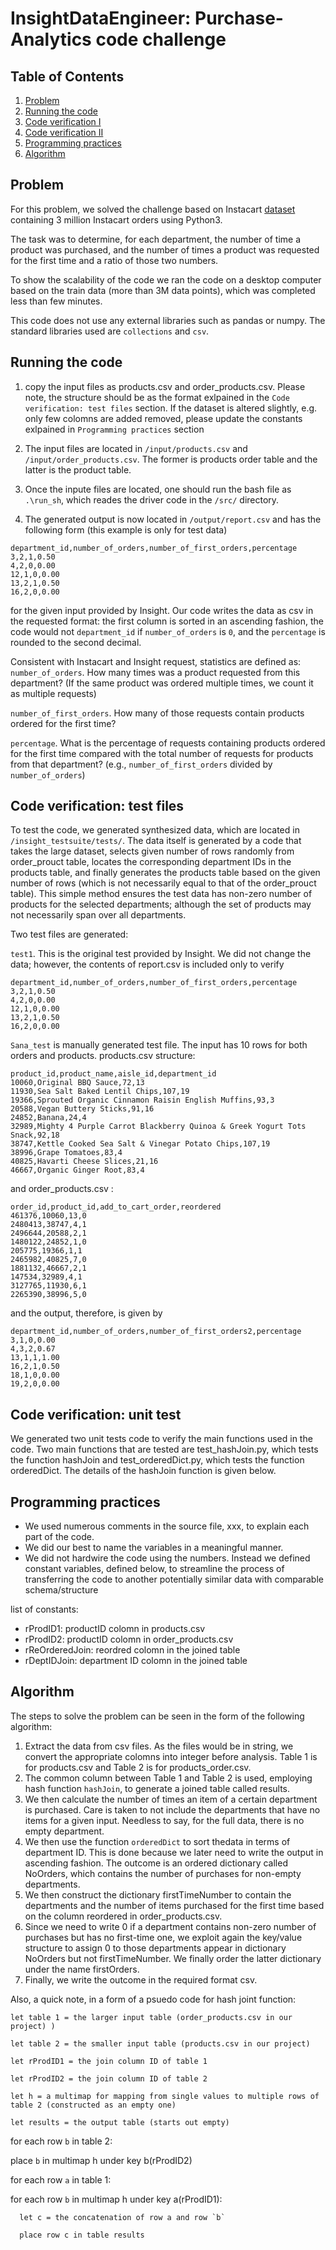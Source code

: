 # InsightDataEngineer: Purchase-Analytics code challenge

## Table of Contents
1. [Problem](README.md#problem)
1. [Running the code](README.md#running-the-code)
1. [Code verification I](README.md#Code-verification:-test-files)
1. [Code verification II](README.md#Code-verification:-unit-test)
1. [Programming practices](README.md#Programming-practices)
1. [Algorithm](README.md#algorithm)

## Problem

For this problem, we solved the challenge based on Instacart [dataset](https://www.instacart.com/datasets/grocery-shopping-2017) containing 3 million Instacart orders using Python3.
 

The task was to determine, for each department, the number of time a product was purchased, and the number of times a product was requested for the first time and a ratio of those two numbers.

To show the scalability of the code we ran the code on a desktop computer based on the train data (more than 3M data points), which was completed less than few minutes. 

This code does not use any external libraries such as pandas or numpy. The standard libraries used are `collections` and `csv`.

## Running the code

1. copy the input files as products.csv and order_products.csv. Please note, the structure should be as the format exlpained in the `Code verification: test files` section. If the dataset is altered slightly, e.g. only few colomns are added removed, please update the constants exlpained in `Programming practices` section

2. The input files are located in `/input/products.csv` and `/input/order_products.csv`. The former is products order table and the latter is the product table.

3. Once the inpute files are located, one should run the bash file as `.\run_sh`, which reades the driver code in the `/src/` directory.

4. The generated output is now located in `/output/report.csv`  and has the following form (this example is only for test data)

```
department_id,number_of_orders,number_of_first_orders,percentage
3,2,1,0.50
4,2,0,0.00
12,1,0,0.00
13,2,1,0.50
16,2,0,0.00
```
for the given input provided by Insight. Our code writes the data as csv in the requested format: the first column is sorted in an ascending fashion, the code would not `department_id` if `number_of_orders` is `0`, and the `percentage` is rounded to the second decimal.

Consistent with Instacart and Insight request, statistics are defined as:
`number_of_orders`. How many times was a product requested from this department? (If the same product was ordered multiple times, we count it as multiple requests)

`number_of_first_orders`. How many of those requests contain products ordered for the first time?

`percentage`. What is the percentage of requests containing products ordered for the first time compared with the total number of requests for products from that department? (e.g., `number_of_first_orders` divided by `number_of_orders`)

## Code verification: test files

To test the code, we generated synthesized data, which are located in `/insight_testsuite/tests/`. The data itself is generated by a code that takes the large dataset, selects given number of rows randomly from order_prouct table, locates the corresponding department IDs in the products table, and finally generates the products table based on the given number of rows (which is not necessarily equal to that of the order_prouct table). This simple method ensures the test data has non-zero number of products for the selected departments; although the set of products may not necessarily span over all departments. 

Two test files are generated:

`test1`. This is the original test provided by Insight. We did not change the data; however, the contents of report.csv is included only to verify

```
department_id,number_of_orders,number_of_first_orders,percentage
3,2,1,0.50
4,2,0,0.00
12,1,0,0.00
13,2,1,0.50
16,2,0,0.00
```

`Sana_test` is manually generated test file. The input has 10 rows for both orders and products.
products.csv structure:

```
product_id,product_name,aisle_id,department_id
10060,Original BBQ Sauce,72,13
11930,Sea Salt Baked Lentil Chips,107,19
19366,Sprouted Organic Cinnamon Raisin English Muffins,93,3
20588,Vegan Buttery Sticks,91,16
24852,Banana,24,4
32989,Mighty 4 Purple Carrot Blackberry Quinoa & Greek Yogurt Tots Snack,92,18
38747,Kettle Cooked Sea Salt & Vinegar Potato Chips,107,19
38996,Grape Tomatoes,83,4
40825,Havarti Cheese Slices,21,16
46667,Organic Ginger Root,83,4
```
and order_products.csv :

```
order_id,product_id,add_to_cart_order,reordered
461376,10060,13,0
2480413,38747,4,1
2496644,20588,2,1
1480122,24852,1,0
205775,19366,1,1
2465982,40825,7,0
1881132,46667,2,1
147534,32989,4,1
3127765,11930,6,1
2265390,38996,5,0
```

and the output, therefore, is given by

```
department_id,number_of_orders,number_of_first_orders2,percentage
3,1,0,0.00
4,3,2,0.67
13,1,1,1.00
16,2,1,0.50
18,1,0,0.00
19,2,0,0.00
```



## Code verification: unit test

We generated two unit tests code to verify the main functions used in the code. Two main functions that are tested are test_hashJoin.py, which tests the function hashJoin and test_orderedDict.py, which tests the function orderedDict. The details of the hashJoin function is given below.

##  Programming practices

* We used numerous comments in the source file, xxx, to explain each part of the code. 
* We did our best to name the variables in a meaningful manner.
* We did not hardwire the code using the numbers. Instead we defined constant variables, defined below, to streamline the process of transferring the code to another potentially similar data with comparable schema/structure

 list of constants:
 
 * rProdID1: productID colomn in products.csv
 * rProdID2: productID colomn in order_products.csv
 * rReOrderedJoin: reordred colomn in the joined table
 * rDeptIDJoin: department ID colomn in the joined table


## Algorithm

The steps to solve the problem can be seen in the form of the following algorithm:

1. Extract the data from csv files. As the files would be in string, we convert the appropriate colomns into integer before analysis. Table 1 is for products.csv and Table 2 is for products_order.csv.
2. The common column between Table 1 and Table 2 is used, employing hash function `hashJoin`, to generate a joined table called results.
3. We then calculate the number of times an item of a certain department is purchased. Care is taken to not include the departments that have no items for a given input. Needless to say, for the full data, there is no empty department.
4. We then use the function `orderedDict` to sort thedata in terms of department ID. This is done because we later need to write the output in ascending fashion. The outcome is an ordered dictionary called NoOrders, which contains the number of purchases for non-empty departments.
5. We then construct the dictionary firstTimeNumber to contain the departments and the number of items purchased for the first time based on the column reordered in order_products.csv. 
6. Since we need to write 0 if a department contains non-zero number of purchases but has no first-time one, we exploit again the key/value structure to assign 0 to those departments appear in dictionary NoOrders but not firstTimeNumber. We finally order the latter dictionary under the name firstOrders. 
7. Finally, we write the outcome in the required format csv.

Also, a quick note, in a form of a psuedo code for hash joint function:

`let table 1 = the larger input table (order_products.csv in our project) )`

`let table 2 = the smaller input table (products.csv in our project)`

`let rProdID1 = the join column ID of table 1`

`let rProdID2 = the join column ID of table 2`

`let h = a multimap for mapping from single values to multiple rows of table 2 (constructed as an empty one)`

`let results = the output table (starts out empty)`

for each row `b` in table 2:

   place `b` in multimap h under key b(rProdID2)

for each row `a` in table 1:

   for each row `b` in multimap h under key a(rProdID1):
   
      let c = the concatenation of row a and row `b`
      
      place row c in table results


